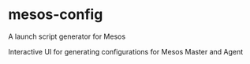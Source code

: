 # mesos-config
A launch script generator for Mesos

Interactive UI for generating configurations for Mesos Master and Agent
